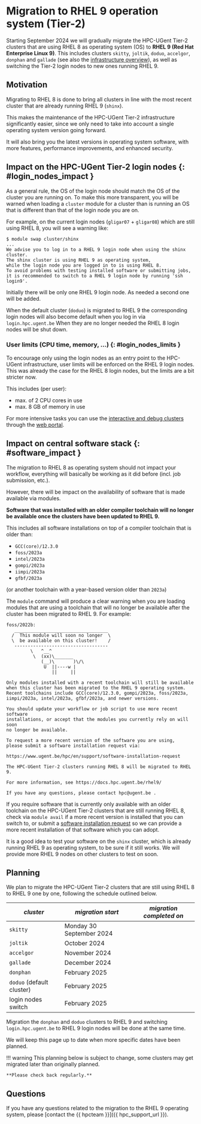 # Migration to RHEL 9 operation system (Tier-2)

Starting September 2024 we will gradually migrate the HPC-UGent Tier-2 clusters that
are using RHEL 8 as operating system (OS) to **RHEL 9 (Red Hat Enterprise Linux 9)**.
This includes clusters `skitty`, `joltik`, `doduo`, `accelgor`, `donphan` and `gallade`
(see also the [infrastructure overview](https://www.ugent.be/hpc/en/infrastructure)),
as well as switching the Tier-2 login nodes to new ones running RHEL 9.

## Motivation

Migrating to RHEL 8 is done to bring all clusters in line with the most recent
cluster that are already running RHEL 9 (`shinx`).

This makes the maintenance of the HPC-UGent Tier-2 infrastructure significantly easier,
since we only need to take into account a single operating system version going forward.

It will also bring you the latest versions in operating system software, with more
features, performance improvements, and enhanced security.

## Impact on the HPC-UGent Tier-2 login nodes {: #login_nodes_impact }

As a general rule, the OS of the login node should match the OS of the cluster
you are running on. To make this more transparent, you will be warned when loading
a `cluster` module for a cluster than is running an OS that is different than that
of the login node you are on.

For example, on the current login nodes (`gligar07` + `gligar08`) which are still using RHEL 8,
you will see a warning like:
```
$ module swap cluster/shinx
...
We advise you to log in to a RHEL 9 login node when using the shinx cluster.
The shinx cluster is using RHEL 9 as operating system,
while the login node you are logged in to is using RHEL 8.
To avoid problems with testing installed software or submitting jobs,
it is recommended to switch to a RHEL 9 login node by running 'ssh login9'.
```

Initially there will be only one RHEL 9 login node. As needed a second one will be added.

When the default cluster (`doduo`) is migrated to RHEL 9 the corresponding login nodes
will also become default when you log in via `login.hpc.ugent.be`
When they are no longer needed the RHEL 8 login nodes will be shut down.

### User limits (CPU time, memory, ...) {: #login_nodes_limits }

To encourage only using the login nodes as an entry point to the HPC-UGent infrastructure,
user limits will be enforced on the RHEL 9 login nodes. This was already the case for the
RHEL 8 login nodes, but the limits are a bit stricter now.

This includes (per user):

* max. of 2 CPU cores in use
* max. 8 GB of memory in use

For more intensive tasks you can use the
[interactive and debug clusters](interactive_debug.md)
through the [web portal](web_portal.md).

## Impact on central software stack {: #software_impact }

The migration to RHEL 8 as operating system should not impact your workflow,
everything will basically be working as it did before (incl. job submission, etc.).

However, there will be impact on the availability of software that is made available via modules.

**Software that was installed with an older compiler toolchain will no
longer be available once the clusters have been updated to RHEL 9.**

This includes all software installations on top of a compiler toolchain that is older than:

* `GCC(core)/12.3.0`
* `foss/2023a`
* `intel/2023a`
* `gompi/2023a`
* `iimpi/2023a`
* `gfbf/2023a`

(or another toolchain with a year-based version older than `2023a`)

The `module` command will produce a clear warning when you are loading modules
that are using a toolchain that will no longer be available after the cluster
has been migrated to RHEL 9.
For example:

```
foss/2022b:
   ___________________________________
  /  This module will soon no longer  \
  \  be available on this cluster!    /
   -----------------------------------
         \   ^__^
          \  (xx)\_______
             (__)\       )\/\
              U  ||----w |
                 ||     ||

Only modules installed with a recent toolchain will still be available
when this cluster has been migrated to the RHEL 9 operating system.
Recent toolchains include GCC(core)/12.3.0, gompi/2023a, foss/2023a,
iimpi/2023a, intel/2023a, gfbf/2023a, and newer versions.

You should update your workflow or job script to use more recent software
installations, or accept that the modules you currently rely on will soon
no longer be available.

To request a more recent version of the software you are using,
please submit a software installation request via:

https://www.ugent.be/hpc/en/support/software-installation-request

The HPC-UGent Tier-2 clusters running RHEL 8 will be migrated to RHEL 9.

For more information, see https://docs.hpc.ugent.be/rhel9/

If you have any questions, please contact hpc@ugent.be .
```

If you require software that is currently only available with an older toolchain
on the HPC-UGent Tier-2 clusters that are still running RHEL 8,
check via `module avail` if a more recent version is installed that you can switch to,
or submit a [software installation request](https://www.ugent.be/hpc/en/support/software-installation-request)
so we can provide a more recent installation of that software which you can adopt.

It is a good idea to test your software on the `shinx` cluster,
which is already running RHEL 9 as operating system,
to be sure if it still works.
We will provide more RHEL 9 nodes on other clusters to test on soon.

## Planning

We plan to migrate the HPC-UGent Tier-2 clusters that are still
using RHEL 8 to RHEL 9 one by one, following the schedule outlined below.

| ***cluster*** | ***migration start*** | ***migration completed on*** |
| --- | ---- | --- |
| `skitty` | Monday 30 September 2024 | |
| `joltik` | October 2024 | |
| `accelgor` | November 2024 | |
| `gallade` | December 2024 | |
| `donphan` | February 2025 | |
| `doduo` (default cluster) | February 2025 | |
| login nodes switch | February 2025 | |

Migration the `donphan` and `doduo` clusters to RHEL 9 and switching `login.hpc.ugent.be` to RHEL 9 login nodes
will be done at the same time.

We will keep this page up to date when more specific dates have been planned.

!!! warning
    This planning below is subject to change, some clusters may get migrated later than originally planned.

    **Please check back regularly.**

## Questions

If you have any questions related to the migration to the RHEL 9 operating system,
please [contact the {{ hpcteam }}]({{ hpc_support_url }}).
